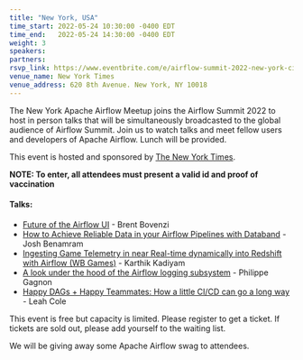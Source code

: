 ```yaml
---
title: "New York, USA"
time_start: 2022-05-24 10:30:00 -0400 EDT
time_end:   2022-05-24 14:30:00 -0400 EDT
weight: 3
speakers:
partners:
rsvp_link: https://www.eventbrite.com/e/airflow-summit-2022-new-york-city-tickets-332283257167
venue_name: New York Times
venue_address: 620 8th Avenue. New York, NY 10018
---
```


The New York Apache Airflow Meetup joins the Airflow Summit 2022 to host in person talks that will be simultaneously broadcasted to the global audience of Airflow Summit. Join us to watch talks and meet fellow users and developers of Apache Airflow. Lunch will be provided.

This event is hosted and sponsored by [The New York Times](https://open.nytimes.com).


**NOTE: To enter, all attendees must present a valid id and proof of vaccination**

#### Talks:

 * [Future of the Airflow UI](https://airflowsummit.org/sessions/2022/future-airflow-ui/) - Brent Bovenzi
 * [How to Achieve Reliable Data in your Airflow Pipelines with Databand](https://airflowsummit.org/sessions/2022/how-to-achieve-reliable-data-in-your-airflow-pipelines-with-databand/) - Josh Benamram
 * [Ingesting Game Telemetry in near Real-time dynamically into Redshift with Airflow (WB Games)](https://airflowsummit.org/sessions/2022/ingesting-game-telemetry/) - Karthik Kadiyam
 * [A look under the hood of the Airflow logging subsystem](https://airflowsummit.org/sessions/2022/under-the-hood-of-the-airflow-logging-subsystem/) - Philippe Gagnon
 * [Happy DAGs + Happy Teammates: How a little CI/CD can go a long way](https://airflowsummit.org/sessions/2022/happy-dags-happy-teammates/) - Leah Cole

This event is free but capacity is limited. Please register to get a ticket. If tickets are sold out, please add yourself to the waiting list.

We will be giving away some Apache Airflow swag to attendees.
